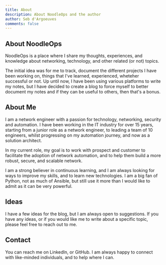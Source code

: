 ```yaml
---
title: About
description: About NoodleOps and the author
author: Seb d'Argoeuves
comments: false
---
```


## About NoodleOps

NoodleOps is a place where I share my thoughts, experiences, and knowledge about networking, technology, and other related (or not) topics.

The initial idea was for me to track, document the different projects I have been working on, things that I've learned, experienced, wheteher successful or not. Up until now, I have been using various platforms to write my notes, but I have decided to create a blog to force myself to better document my notes and if they can be useful to others, then that's a bonus.

## About Me

I am a network engineer with a passion for technology, networking, security and automation. I have been working in the IT industry for over 15 years, starting from a junior role as a network engineer, to leading a team of 10 engineers, whilst progressing on my automation journey, and now as a solution architect.

In my current role, my goal is to work with prospect and customer to facilitate the adoption of network automation, and to help them build a more robust, secure, and scalable network.

I am a strong believer in continuous learning, and I am always looking for ways to improve my skills, and to learn new technologies. I am a big fan of Python, not as much of Ansible, but still use it more than I would like to admit as it can be very powerful.

## Ideas

I have a few ideas for the blog, but I am always open to suggestions. If you have any ideas, or if you would like me to write about a specific topic, please feel free to reach out to me.

## Contact

You can reach me on LinkedIn, or GitHub. I am always happy to connect with like-minded individuals, and to help where I can.